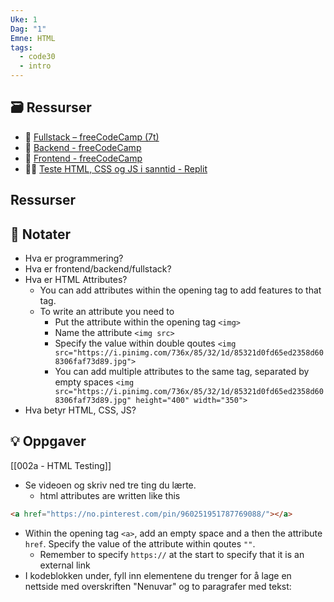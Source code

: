 ```yaml
---
Uke: 1
Dag: "1"
Emne: HTML
tags:
  - code30
  - intro
---
```



## 🗃️ Ressurser
- 🎥 [Fullstack – freeCodeCamp (7t)](https://www.youtube.com/watch?v=nu_pCVPKzTk&list=PLWKjhJtqVAbn21gs5UnLhCQ82f923WCgM&index=2)
- 🎥 [Backend - freeCodeCamp]()
- 🎥 [Frontend - freeCodeCamp]()
- 🧑‍💻 [Teste HTML, CSS og JS i sanntid - Replit](https://replit.com/new)

## Ressurser

## 📝 Notater
- Hva er programmering?
- Hva er frontend/backend/fullstack?
- Hva er HTML Attributes?
	- You can add attributes within the opening tag to add features to that tag. 
	- To write an attribute you need to 
		- Put the attribute within the opening tag `<img>`
		- Name the attribute `<img src>`
		- Specify the value within double qoutes `<img src="https://i.pinimg.com/736x/85/32/1d/85321d0fd65ed2358d608306faf73d89.jpg">`
		- You can add multiple attributes to the same tag, separated by empty spaces `<img src="https://i.pinimg.com/736x/85/32/1d/85321d0fd65ed2358d608306faf73d89.jpg" height="400" width="350">`
- Hva betyr HTML, CSS, JS?

## 💡 Oppgaver
[[002a - HTML Testing]]
- Se videoen og skriv ned tre ting du lærte.
	- html attributes are written like this
```html
<a href="https://no.pinterest.com/pin/960251951787769088/"></a>
```
- Within the opening tag `<a>`, add an empty space and a then the attribute `href`. Specify the value of the attribute within qoutes `""`. 
	- Remember to specify `https://` at the start to specify that it is an external link
- I kodeblokken under, fyll inn elementene du trenger for å lage en nettside med overskriften "Nenuvar" og to paragrafer med tekst:
```html

```
